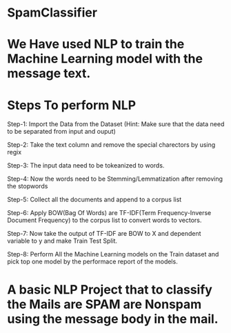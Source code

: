 # SpamClassifier

# We Have used NLP to train the Machine Learning model with the message text.

# Steps To perform NLP

Step-1: Import the Data from the Dataset (Hint: Make sure that the data need to be separated from input and ouput)

Step-2: Take the text column and remove the special charectors by using regix

Step-3: The input data need to be tokeanized to words.

Step-4: Now the words need to be Stemming/Lemmatization after removing the stopwords

Step-5: Collect all the documents and append to a corpus list

Step-6: Apply BOW(Bag Of Words) are TF-IDF(Term Frequency-Inverse Document Frequency) to the corpus list to convert words to vectors.

Step-7: Now take the output of TF-IDF are BOW to X and dependent variable to y and make Train Test Split.

Step-8: Perform All the Machine Learning models on the Train dataset and pick top one model by the performace report of the models.

# A basic NLP Project that to classify the Mails are SPAM are Nonspam using the message body in the mail.
